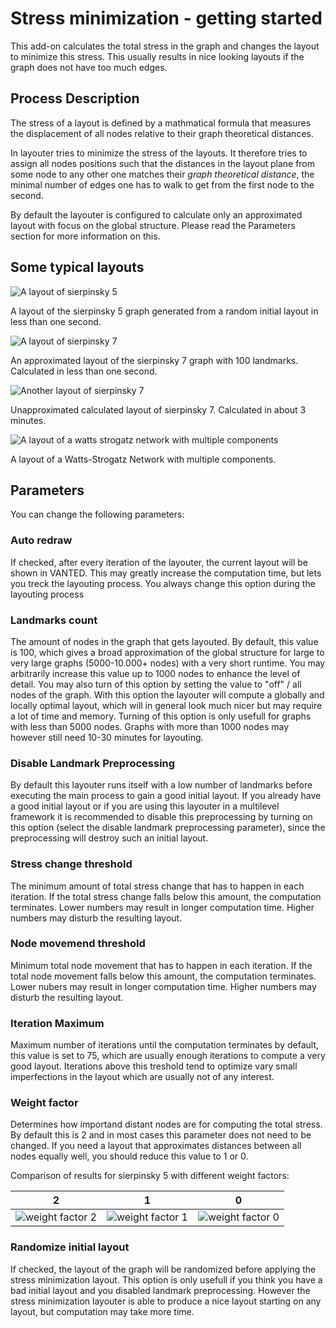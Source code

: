# Stress minimization - getting started

This add-on calculates the total stress in the graph and changes
the layout to minimize this stress. This usually results in
nice looking layouts if the graph does not have too much edges.

## Process Description

The stress of a layout is defined by a mathmatical formula that
measures the displacement of all nodes relative to their graph
theoretical distances.

In layouter tries to minimize the stress of the layouts.
It therefore tries to assign all nodes positions such that
the distances in the layout plane from some node to any other one
matches their *graph theoretical distance*, the minimal number of edges
one has to walk to get from the first node to the second.

By default the layouter is configured to calculate only an approximated
layout with focus on the global structure.
Please read the Parameters section for more information on this.

## Some typical layouts

![A layout of sierpinsky 5](sierpinsky-5-layout.png)

A layout of the sierpinsky 5 graph generated from a random initial layout in less than one second.

![A layout of sierpinsky 7](sierpinsky-7-100-landmarks-layout.png)

An approximated layout of the sierpinsky 7 graph with 100 landmarks. Calculated in less than one second.

![Another layout of sierpinsky 7](sierpinsky-7-layout.png)

Unapproximated calculated layout of sierpinsky 7. Calculated in about 3 minutes.

![A layout of a watts strogatz network with multiple components](watts-strogatz-1-layout.png)

A layout of a Watts-Strogatz Network with multiple components.

## Parameters

You can change the following parameters:

### Auto redraw
If checked, after every iteration of the layouter, the current layout
will be shown in VANTED. This may greatly increase the computation time,
but lets you treck the layouting process.
You always change this option during the layouting process

### Landmarks count
The amount of nodes in the graph that gets layouted.
By default, this value is 100, which gives a broad approximation
of the global structure for large to very large graphs
(5000-10.000+ nodes) with a very short runtime.
You may arbitrarily increase this value up to 1000 nodes
to enhance the level of detail.
You may also turn of this option by setting the value
to "off" / all nodes of the graph.
With this option the layouter will compute a globally
and locally optimal layout, which will in general look
much nicer but may require a lot of time and memory.
Turning of this option is only usefull for graphs
with less than 5000 nodes. Graphs with more than 1000 nodes
may however still need 10-30 minutes for layouting.

### Disable Landmark Preprocessing
By default this layouter runs itself with a low number
of landmarks before executing the main process to gain
a good initial layout.
If you already have a good initial layout or if you are
using this layouter in a multilevel framework it is recommended
to disable this preprocessing by turning on this option
(select the disable landmark preprocessing parameter),
since the preprocessing will destroy such an initial layout.

### Stress change threshold
The minimum amount of total stress change that has to happen in
each iteration. If the total stress change falls below this amount,
the computation terminates.
Lower numbers may result in longer computation time.
Higher numbers may disturb the resulting layout.

### Node movemend threshold
Minimum total node movement that has to happen in each iteration.
If the total node movement falls below this amount, the computation
terminates.
Lower nubers may result in longer computation time.
Higher numbers may disturb the resulting layout.

### Iteration Maximum
Maximum number of iterations until the computation terminates
by default, this value is set to 75, which are usually enough
iterations to compute a very good layout.
Iterations above this treshold tend to optimize vary small
imperfections in the layout which are usually not of any interest.

### Weight factor
Determines how importand distant nodes are for computing the total
stress. By default this is 2 and in most cases this parameter does
not need to be changed.
If you need a layout that approximates distances
between all nodes equally well, you should reduce this
value to 1 or 0.

Comparison of results for sierpinsky 5 with different weight factors:

2 | 1 | 0
--|---|---
![weight factor 2](sierpinsky-5-layout.png)  | ![weight factor 1](sierpinsky-5-layout-wf-1.png) | ![weight factor 0](sierpinsky-5-layout-wf-0.png)

### Randomize initial layout
If checked, the layout of the graph will be randomized before
applying the stress minimization layout.
This option is only usefull if you think you have a bad initial layout
and you disabled landmark preprocessing.
However the stress minimization layouter is able to
produce a nice layout starting on any layout,
but computation may take more time.
